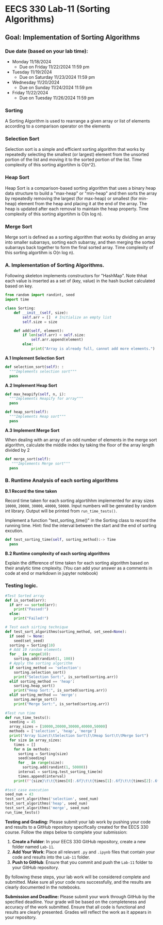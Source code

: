 # EECS 330 Lab-11 (Sorting Algorithms)


## Goal: Implementation of Sorting Algorithms

### Due date (based on your lab time):
- Monday 11/18/2024
  - Due on Friday 11/22/2024 11:59 pm
- Tuesday 11/19/2024
  - Due on Saturday 11/23/2024 11:59 pm
- Wednesday 11/20/2024
  - Due on Sunday 11/24/2024 11:59 pm
- Friday 11/22/2024
  - Due on Tuesday 11/26/2024 11:59 pm

### Sorting 
A Sorting Algorithm is used to rearrange a given array or list of elements according to a comparison operator on the elements

### Selection Sort
Selection sort is a simple and efficient sorting algorithm that works by repeatedly selecting the smallest (or largest) element from the unsorted portion of the list and moving it to the sorted portion of the list. Time complexity of this sorting algortihm is O(n^2).

### Heap Sort
Heap Sort is a comparison-based sorting algorithm that uses a binary heap data structure to build a "max-heap" or "min-heap" and then sorts the array by repeatedly removing the largest (for max-heap) or smallest (for min-heap) element from the heap and placing it at the end of the array. The heap is updated after each removal to maintain the heap property. Time complexity of this sorting algortihm is  O(n log n).

### Merge Sort
Merge sort is defined as a sorting algorithm that works by dividing an array into smaller subarrays, sorting each subarray, and then merging the sorted subarrays back together to form the final sorted array. Time complexity of this sorting algortihm is  O(n log n).

### A. Implementation of Sorting Algorithms.

Following skeleton implements constructors for "HashMap". Note thhat each value is inserted as a set of (key, value) in the hash bucket calculated based on key.

```Python
from random import randint, seed
import time

class Sorting:
    def __init__(self, size):
        self.arr = []  # Initialize an empty list
        self.size = size

    def add(self, element):
        if len(self.arr) < self.size:
            self.arr.append(element)
        else:
            print("Array is already full, cannot add more elements.")
```
**A.1 Implement Selection Sort**

```Python
def selection_sort(self): :
  """Implements selection sort"""
  pass
```

**A.2 Implement Heap Sort**
```Python
def max_heapify(self, n, i):
  """Implements Heapify for array"""
  pass
```
```Python
def heap_sort(self):
  """Implements Heap sort"""
  pass
```
**A.3 Implement Merge Sort**

When dealing with an array of an odd number of elements in the merge sort algorithm, calculate the middle index by taking the floor of the array length divided by 2
```Python
def merge_sort(self):
   """Implements Merge sort"""
  pass
```

### B. Runtime Analysis of each sorting algorithms
**B.1 Record the time taken**

Record time taken for each sorting algortihhm implemented for array sizes `10000`, `20000`, `30000`, `40000`, `50000`. Input numbers will be genrated by random int library. Output will be printed from `run_time_tests()`.

Implement a function "test_sorting_time()" in the Sorting class to record the running time. Hint: find the interval between the start and the end of sorting excution.
```Python
def test_sorting_time(self, sorting_method):-> Time
  pass
```
**B.2 Runtime complexity of each sorting algorithms**

Explain the difference of time taken for each sorting algorithm based on their analytic time cmplexity. (You can add your answer as a comments in code at end or markdown in jupyter notebook)

### Testing logic.

```Python
#Test Sorted array
def is_sorted(arr):
  if arr == sorted(arr):
    print("Passed!")
  else:
    print("Failed!")

# Test each sirting technique
def test_sort_algorithms(sorting_method, set_seed=None):
  if seed != None:
    seed(set_seed)
  sorting = Sorting(10)
  # Add 10 random elements
  for _ in range(10):
    sorting.add(randint(1, 100))
  # Apply the sorting algorithm
  if sorting_method == 'selection':
    sorting.selection_sort()
    print("Selection Sort:", is_sorted(sorting.arr))
  elif sorting_method == 'heap':
    sorting.heap_sort()
    print("Heap Sort:", is_sorted(sorting.arr))
  elif sorting_method == 'merge':
    sorting.merge_sort()
    print("Merge Sort:", is_sorted(sorting.arr))
        
#Test run time
def run_time_tests():
  seeding = 45
  array_sizes = [10000,20000,30000,40000,50000]
  methods = ['selection', 'heap', 'merge']
  print("Array Size\t\tSelection Sort\t\tHeap Sort\t\tMerge Sort")
  for size in array_sizes: 
    times = []
    for m in methods:
      sorting = Sorting(size)
      seed(seeding)
      for _ in range(size):
        sorting.add(randint(1, 50000))
      interval = sorting.test_sorting_time(m)
      times.append(interval)
    print(f"{size}\t\t{times[0]:.6f}\t\t{times[1]:.6f}\t\t{times[2]:.6f}")
        
#test case execution
seed_num = 43   
test_sort_algorithms('selection', seed_num)
test_sort_algorithms('heap', seed_num)
test_sort_algorithms('merge', seed_num)
run_time_tests()
```

**Testing and Grading:** 
Please submit your lab work by pushing your code and results to a GitHub repository specifically created for the EECS 330 course. Follow the steps below to complete your submission:

1. **Create a Folder**: In your EECS 330 GitHub repository, create a new folder named `Lab-11`.
2. **Add Your Work**: Place all relevant `.py` and `.ipynb` files that contain your code and results into the `Lab-11` folder.
3. **Push to GitHub**: Ensure that you commit and push the `Lab-11` folder to your GitHub repository.

By following these steps, your lab work will be considered complete and submitted. Make sure all your code runs successfully, and the results are clearly documented in the notebooks.

**Submission and Deadline:** Please submit your work through GitHub by the specified deadline. Your grade will be based on the completeness and accuracy of the work submitted. Ensure that all code is functional and results are clearly presented. Grades will reflect the work as it appears in your repository.
